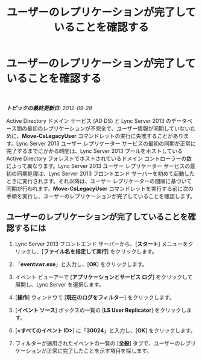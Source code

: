 ﻿---
title: ユーザーのレプリケーションが完了していることを確認する
TOCTitle: ユーザーのレプリケーションが完了していることを確認する
ms:assetid: 199dc9de-b555-468f-a42a-9e92ea6c9053
ms:mtpsurl: https://technet.microsoft.com/ja-jp/library/JJ204712(v=OCS.15)
ms:contentKeyID: 48271413
ms.date: 05/19/2016
mtps_version: v=OCS.15
ms.translationtype: HT
---

# ユーザーのレプリケーションが完了していることを確認する

 

_**トピックの最終更新日:** 2012-09-28_

Active Directory ドメイン サービス (AD DS) と Lync Server 2013 のデータベース間の最初のレプリケーションが不完全で、ユーザー情報が同期していないために、**Move-CsLegacyUser** コマンドレットの実行に失敗することがあります。Lync Server 2013 ユーザー レプリケーター サービスの最初の同期が正常に完了するまでにかかる時間は、Lync Server 2013 プールをホストしている Active Directory フォレストでホストされているドメイン コントローラーの数によって異なります。Lync Server 2013 ユーザー レプリケーター サービスの最初の同期処理は、Lync Server 2013 フロントエンド サーバーを初めて起動したときに実行されます。それ以降は、ユーザー レプリケーターの間隔に基づいて同期が行われます。**Move-CsLegacyUser** コマンドレットを実行する前に次の手順を実行し、ユーザーのレプリケーションが完了していることを確認します。

## ユーザーのレプリケーションが完了していることを確認するには

1.  Lync Server 2013 フロントエンド サーバーから、\[**スタート**\] メニューをクリックし、\[**ファイル名を指定して実行**\] をクリックします。

2.  「**eventvwr.exe**」と入力し、\[**OK**\] をクリックします。

3.  イベント ビューアーで \[**アプリケーションとサービス ログ**\] をクリックして展開し、Lync Server を選択します。

4.  \[**操作**\] ウィンドウで \[**現在のログをフィルター**\] をクリックします。

5.  \[**イベント ソース**\] ボックスの一覧の \[**LS User Replicator**\] をクリックします。

6.  \[**\<すべてのイベント ID\>**\] に「**30024**」と入力し、\[**OK**\] をクリックします。

7.  フィルターが適用されたイベントの一覧の \[**全般**\] タブで、ユーザーのレプリケーションが正常に完了したことを示す項目を探します。

